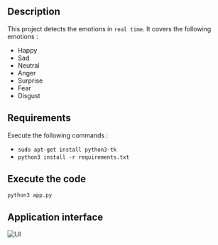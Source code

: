 ## Description
This project detects the emotions in `real time`. It covers the following emotions :
- Happy
- Sad
- Neutral
- Anger
- Surprise
- Fear
- Disgust

## Requirements
Execute the following commands :
- `sudo apt-get install python3-tk`
- `python3 install -r requirements.txt`

## Execute the code
`python3 app.py`

## Application interface

![UI](image/home/screenshots/home.png)